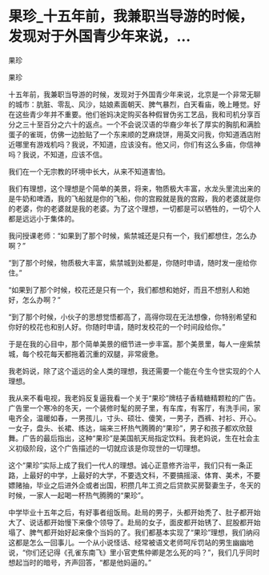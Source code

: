# 果珍_十五年前，我兼职当导游的时候，发现对于外国青少年来说，...

果珍

果珍

十五年前，我兼职当导游的时候，发现对于外国青少年来说，北京是一个非常无聊的城市：肮脏、零乱、风沙，姑娘素面朝天、脾气暴烈，白天看庙，晚上睡觉。好在这些青少年并不重要。他们爸妈决定购买各种假冒伪劣工艺品，我和司机分享百分之三十至百分之六十的返点。一个不会说汉语的华裔少年长了厚实的胸肌和满脸蛋子的雀斑，仿佛一边脸贴了一个东来顺的芝麻烧饼，用英文问我，你知道酒店附近哪里有游戏机吗？我说，不知道，应该没有。他又问，你们有这么多庙，你信神吗？我说，不知道，应该不信。

我们在一个无宗教的环境中长大，从来不知道害怕。

我们有理想，这个理想是个简单的美景，将来，物质极大丰富，水龙头里流出来的是牛奶和啤酒，我的飞船就是你的飞船，你的宫殿就是我的宫殿，我的老婆就是你的老婆，你的老婆就是我的老婆。为了这个理想，一切都是可以牺牲的，一切个人都是远远小于集体的。

我问授课老师：“如果到了那个时候，紫禁城还是只有一个，我们都想住，怎么办啊？”

“到了那个时候，物质极大丰富，紫禁城到处都是，你随时申请，随时发一座给你住。”

“如果到了那个时候，校花还是只有一个，我们都想和她好，而且不想别人和她好，怎么办啊？”

“到了那个时候，小伙子的思想觉悟都高了，高得你现在无法想像，你特别希望和你好的校花也和别人好。你随时申请，随时发校花的一个时间段给你。”

于是在我的心目中，那个简单美景的细节进一步丰富。那个美景里，每人一座紫禁城，每个校花每天都拖着沉重的双腿，非常疲惫。

我老妈说，除了这个遥远的全人类的理想，我还需要一个能在今生今世实现的个人理想。

我从来不看电视，我老妈反复逼我看一个关于“果珍”牌桔子香精糖精颗粒的广告。广告里一个寒冷的冬天，一个装修时髦的房子里，有车库，有客厅，有洗手间，家电齐全，温暖如春，一男孩儿，寸头、硕壮、傻笑，一男子，西裤、衬衫、开心。一女子，盘头、长裙、练达，端来三杯热气腾腾的“果珍”，男子和孩子都欢欣鼓舞。广告的最后指出，这种“果珍”是美国航天局指定饮料。我老妈说，生在社会主义初级阶段，这个广告描述的一切就应该是你现世的一切理想。

这个“果珍”实际上成了我们一代人的理想。诚心正意修齐治平，我们只有一条正路，上最好的中学，上最好的大学，不要选文科，不要搞摇滚、体育、美术，不要嫖赌抽，毕业之后进外企或者出国，积攒几年工资之后贷款买房娶妻生子，冬天的时候，一家人一起喝一杯热气腾腾的“果珍”。

中学毕业十五年之后，有好事者组饭局。赴局的男子，头都开始秃了、肚子都开始大了、说话都开始慢下来像个领导了。赴局的女子，面皮都开始锈了、屁股都开始塌了、脾气都开始好起来像个当妈的了。我们都基本实现了“果珍”理想，我们纳闷这都是怎么一回事儿。一个从小说怪话、经常被语文老师呵斥罚站的男生幽幽地说，“你们还记得《孔雀东南飞》里小官吏焦仲卿是怎么死的吗？”，我们几乎同时想起当时的暗号，齐声回答，“都是他妈逼的。”